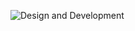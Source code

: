 ![Design and Development](https://cdn.discordapp.com/attachments/922793750701432853/934092850575065088/WEB_DEVELOPER.png)
